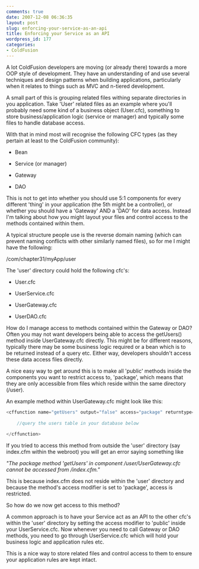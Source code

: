 ```yaml
---
comments: true
date: 2007-12-08 06:36:35
layout: post
slug: enforcing-your-service-as-an-api
title: Enforcing your Service as an API
wordpress_id: 177
categories:
- ColdFusion
---
```


A lot ColdFusion developers are moving (or already there) towards a more OOP style of development. They have an understanding of and use several techniques and design patterns when building applications, particularly when it relates to things such as MVC and n-tiered development.

A small part of this is grouping related files withing separate directories in you application. Take 'User' related files as an example where you'll probably need some kind of a business object (User.cfc), something to store business/application logic (service or manager) and typically some files to handle database access.

With that in mind most will recognise the following CFC types (as they pertain at least to the ColdFusion community):




	
  * Bean

	
  * Service (or manager)

	
  * Gateway

	
  * DAO



This is not to get into whether you should use 5:1 components for every different 'thing' in your application (the 5th might be a controller), or whether you should have a 'Gateway' AND a 'DAO' for data access. Instead I'm talking about how you might layout your files and control access to the methods contained within them.

A typical structure people use is the reverse domain naming (which can prevent naming conflicts with other similarly named files), so for me I might have the following:

/com/chapter31/myApp/user

The 'user' directory could hold the following cfc's:

	
  * User.cfc

	
  * UserService.cfc

	
  * UserGateway.cfc

	
  * UserDAO.cfc



How do I manage access to methods contained within the Gateway or DAO? Often you may not want developers being able to access the getUsers() method inside UserGateway.cfc directly. This might be for different reasons, typically there may be some business logic required or a bean which is to be returned instead of a query etc. Either way, developers shouldn't access these data access files directly.

A nice easy way to get around this is to make all 'public' methods inside the components you want to restrict access to, 'package', which means that they are only accessible from files which reside within the same directory (/user).

An example method within UserGateway.cfc might look like this:

``` javascript
<cffunction name="getUsers" output="false" access="package" returntype="query">
	
	//query the users table in your database below
	
</cffunction>
```

If you tried to access this method from outside the 'user' directory (say index.cfm within the webroot) you will get an error saying something like 

_"The package method 'getUsers' in component /user/UserGateway.cfc cannot be accessed from /index.cfm."_

This is because index.cfm does not reside within the 'user' directory and because the method's access modifier is set to 'package', access is restricted.

So how do we now get access to this method? 

A common approach is to have your Service act as an API to the other cfc's within the 'user' directory by setting the access modifier to 'public' inside your UserService.cfc. Now whenever you need to call Gateway or DAO methods, you need to go through UserService.cfc which will hold your business logic and application rules etc.

This is a nice way to store related files and control access to them to ensure your application rules are kept intact.
